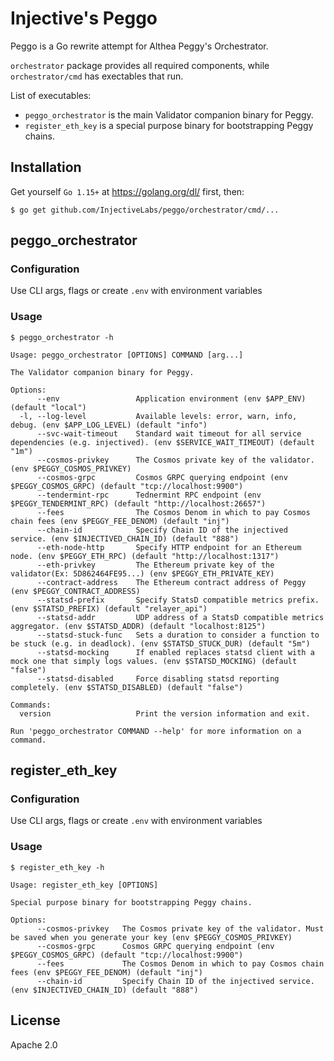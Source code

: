 # Injective's Peggo

Peggo is a Go rewrite attempt for Althea Peggy's Orchestrator.

`orchestrator` package provides all required components, while `orchestrator/cmd` has exectables that run.

List of executables:

* `peggo_orchestrator` is the main Validator companion binary for Peggy.
* `register_eth_key` is a special purpose binary for bootstrapping Peggy chains.

## Installation

Get yourself `Go 1.15+` at https://golang.org/dl/ first, then:

```
$ go get github.com/InjectiveLabs/peggo/orchestrator/cmd/...
```

## peggo_orchestrator

### Configuration

Use CLI args, flags or create `.env` with environment variables

### Usage

```
$ peggo_orchestrator -h

Usage: peggo_orchestrator [OPTIONS] COMMAND [arg...]

The Validator companion binary for Peggy.

Options:
      --env                 Application environment (env $APP_ENV) (default "local")
  -l, --log-level           Available levels: error, warn, info, debug. (env $APP_LOG_LEVEL) (default "info")
      --svc-wait-timeout    Standard wait timeout for all service dependencies (e.g. injectived). (env $SERVICE_WAIT_TIMEOUT) (default "1m")
      --cosmos-privkey      The Cosmos private key of the validator. (env $PEGGY_COSMOS_PRIVKEY)
      --cosmos-grpc         Cosmos GRPC querying endpoint (env $PEGGY_COSMOS_GRPC) (default "tcp://localhost:9900")
      --tendermint-rpc      Tednermint RPC endpoint (env $PEGGY_TENDERMINT_RPC) (default "http://localhost:26657")
      --fees                The Cosmos Denom in which to pay Cosmos chain fees (env $PEGGY_FEE_DENOM) (default "inj")
      --chain-id            Specify Chain ID of the injectived service. (env $INJECTIVED_CHAIN_ID) (default "888")
      --eth-node-http       Specify HTTP endpoint for an Ethereum node. (env $PEGGY_ETH_RPC) (default "http://localhost:1317")
      --eth-privkey         The Ethereum private key of the validator(Ex: 5D862464FE95...) (env $PEGGY_ETH_PRIVATE_KEY)
      --contract-address    The Ethereum contract address of Peggy (env $PEGGY_CONTRACT_ADDRESS)
      --statsd-prefix       Specify StatsD compatible metrics prefix. (env $STATSD_PREFIX) (default "relayer_api")
      --statsd-addr         UDP address of a StatsD compatible metrics aggregator. (env $STATSD_ADDR) (default "localhost:8125")
      --statsd-stuck-func   Sets a duration to consider a function to be stuck (e.g. in deadlock). (env $STATSD_STUCK_DUR) (default "5m")
      --statsd-mocking      If enabled replaces statsd client with a mock one that simply logs values. (env $STATSD_MOCKING) (default "false")
      --statsd-disabled     Force disabling statsd reporting completely. (env $STATSD_DISABLED) (default "false")

Commands:
  version                   Print the version information and exit.

Run 'peggo_orchestrator COMMAND --help' for more information on a command.
```

## register_eth_key

### Configuration

Use CLI args, flags or create `.env` with environment variables

### Usage

```
$ register_eth_key -h

Usage: register_eth_key [OPTIONS]

Special purpose binary for bootstrapping Peggy chains.

Options:
      --cosmos-privkey   The Cosmos private key of the validator. Must be saved when you generate your key (env $PEGGY_COSMOS_PRIVKEY)
      --cosmos-grpc      Cosmos GRPC querying endpoint (env $PEGGY_COSMOS_GRPC) (default "tcp://localhost:9900")
      --fees             The Cosmos Denom in which to pay Cosmos chain fees (env $PEGGY_FEE_DENOM) (default "inj")
      --chain-id         Specify Chain ID of the injectived service. (env $INJECTIVED_CHAIN_ID) (default "888")
```

## License

Apache 2.0
